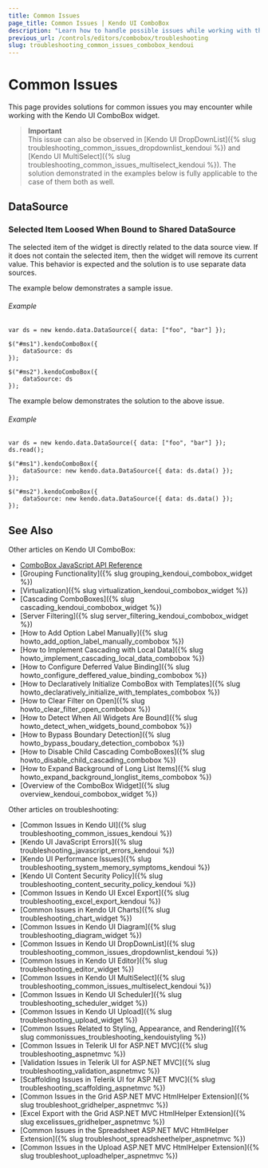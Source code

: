 ```yaml
---
title: Common Issues
page_title: Common Issues | Kendo UI ComboBox
description: "Learn how to handle possible issues while working with the Kendo UI ComboBox widget."
previous_url: /controls/editors/combobox/troubleshooting
slug: troubleshooting_common_issues_combobox_kendoui
---
```


# Common Issues

This page provides solutions for common issues you may encounter while working with the Kendo UI ComboBox widget.

> **Important**  
> This issue can also be observed in [Kendo UI DropDownList]({% slug troubleshooting_common_issues_dropdownlist_kendoui %}) and [Kendo UI MultiSelect]({% slug troubleshooting_common_issues_multiselect_kendoui %}). The solution demonstrated in the examples below is fully applicable to the case of them both as well.

## DataSource

### Selected Item Loosed When Bound to Shared DataSource

The selected item of the widget is directly related to the data source view. If it does not contain the selected item, then the widget will remove its current value. This behavior is expected and the solution is to use separate data sources.

The example below demonstrates a sample issue.

###### Example

    var ds = new kendo.data.DataSource({ data: ["foo", "bar"] });

    $("#ms1").kendoComboBox({
        dataSource: ds
    });

    $("#ms2").kendoComboBox({
        dataSource: ds
    });

The example below demonstrates the solution to the above issue.   

###### Example

    var ds = new kendo.data.DataSource({ data: ["foo", "bar"] });
    ds.read();

    $("#ms1").kendoComboBox({
        dataSource: new kendo.data.DataSource({ data: ds.data() });
    });

    $("#ms2").kendoComboBox({
        dataSource: new kendo.data.DataSource({ data: ds.data() });
    });

## See Also

Other articles on Kendo UI ComboBox:

* [ComboBox JavaScript API Reference](/api/javascript/ui/combobox)
* [Grouping Functionality]({% slug grouping_kendoui_combobox_widget %})
* [Virtualization]({% slug virtualization_kendoui_combobox_widget %})
* [Cascading ComboBoxes]({% slug cascading_kendoui_combobox_widget %})
* [Server Filtering]({% slug server_filtering_kendoui_combobox_widget %})
* [How to Add Option Label Manually]({% slug howto_add_option_label_manually_combobox %})
* [How to Implement Cascading with Local Data]({% slug howto_implement_cascading_local_data_combobox %})
* [How to Configure Deferred Value Binding]({% slug howto_configure_deffered_value_binding_combobox %})
* [How to Declaratively Initialize ComboBox with Templates]({% slug howto_declaratively_initialize_with_templates_combobox %})
* [How to Clear Filter on Open]({% slug howto_clear_filter_open_combobox %})
* [How to Detect When All Widgets Are Bound]({% slug howto_detect_when_widgets_bound_combobox %})
* [How to Bypass Boundary Detection]({% slug howto_bypass_boudary_detection_combobox %})
* [How to Disable Child Cascading ComboBoxes]({% slug howto_disable_child_cascading_combobox %})
* [How to Expand Background of Long List Items]({% slug howto_expand_background_longlist_items_combobox %})
* [Overview of the ComboBox Widget]({% slug overview_kendoui_combobox_widget %})

Other articles on troubleshooting:

* [Common Issues in Kendo UI]({% slug troubleshooting_common_issues_kendoui %})
* [Kendo UI JavaScript Errors]({% slug troubleshooting_javascript_errors_kendoui %})
* [Kendo UI Performance Issues]({% slug troubleshooting_system_memory_symptoms_kendoui %})
* [Kendo UI Content Security Policy]({% slug troubleshooting_content_security_policy_kendoui %})
* [Common Issues in Kendo UI Excel Export]({% slug troubleshooting_excel_export_kendoui %})
* [Common Issues in Kendo UI Charts]({% slug troubleshooting_chart_widget %})
* [Common Issues in Kendo UI Diagram]({% slug troubleshooting_diagram_widget %})
* [Common Issues in Kendo UI DropDownList]({% slug troubleshooting_common_issues_dropdownlist_kendoui %})
* [Common Issues in Kendo UI Editor]({% slug troubleshooting_editor_widget %})
* [Common Issues in Kendo UI MultiSelect]({% slug troubleshooting_common_issues_multiselect_kendoui %})
* [Common Issues in Kendo UI Scheduler]({% slug troubleshooting_scheduler_widget %})
* [Common Issues in Kendo UI Upload]({% slug troubleshooting_upload_widget %})
* [Common Issues Related to Styling, Appearance, and Rendering]({% slug commonissues_troubleshooting_kendouistyling %})
* [Common Issues in Telerik UI for ASP.NET MVC]({% slug troubleshooting_aspnetmvc %})
* [Validation Issues in Telerik UI for ASP.NET MVC]({% slug troubleshooting_validation_aspnetmvc %})
* [Scaffolding Issues in Telerik UI for ASP.NET MVC]({% slug troubleshooting_scaffolding_aspnetmvc %})
* [Common Issues in the Grid ASP.NET MVC HtmlHelper Extension]({% slug troubleshoot_gridhelper_aspnetmvc %})
* [Excel Export with the Grid ASP.NET MVC HtmlHelper Extension]({% slug excelissues_gridhelper_aspnetmvc %})
* [Common Issues in the Spreadsheet ASP.NET MVC HtmlHelper Extension]({% slug troubleshoot_spreadsheethelper_aspnetmvc %})
* [Common Issues in the Upload ASP.NET MVC HtmlHelper Extension]({% slug troubleshoot_uploadhelper_aspnetmvc %})
